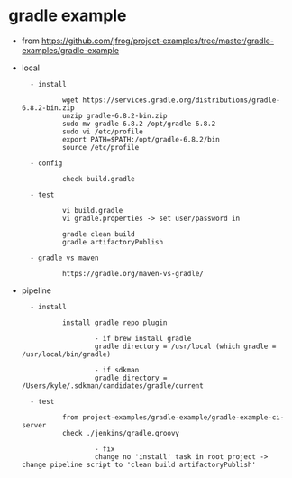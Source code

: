 
# gradle example

- from https://github.com/jfrog/project-examples/tree/master/gradle-examples/gradle-example

- local

        - install
        
                wget https://services.gradle.org/distributions/gradle-6.8.2-bin.zip
                unzip gradle-6.8.2-bin.zip
                sudo mv gradle-6.8.2 /opt/gradle-6.8.2
                sudo vi /etc/profile
                export PATH=$PATH:/opt/gradle-6.8.2/bin
                source /etc/profile

        - config

                check build.gradle
        
        - test
        
                vi build.gradle
                vi gradle.properties -> set user/password in 

                gradle clean build
                gradle artifactoryPublish

        - gradle vs maven
        
                https://gradle.org/maven-vs-gradle/

- pipeline

        - install
        
                install gradle repo plugin

                        - if brew install gradle
                        gradle directory = /usr/local (which gradle = /usr/local/bin/gradle)

                        - if sdkman
                        gradle directory = /Users/kyle/.sdkman/candidates/gradle/current

        - test
        
                from project-examples/gradle-example/gradle-example-ci-server
                check ./jenkins/gradle.groovy

                        - fix
                        change no 'install' task in root project ->  change pipeline script to 'clean build artifactoryPublish'

                        